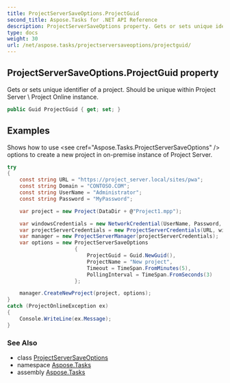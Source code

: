 ```yaml
---
title: ProjectServerSaveOptions.ProjectGuid
second_title: Aspose.Tasks for .NET API Reference
description: ProjectServerSaveOptions property. Gets or sets unique identifier of a project. Should be unique within Project Server  Project Online instance
type: docs
weight: 30
url: /net/aspose.tasks/projectserversaveoptions/projectguid/
---
```

## ProjectServerSaveOptions.ProjectGuid property

Gets or sets unique identifier of a project. Should be unique within Project Server \ Project Online instance.

```csharp
public Guid ProjectGuid { get; set; }
```

## Examples

Shows how to use &lt;see cref="Aspose.Tasks.ProjectServerSaveOptions" /&gt; options to create a new project in on-premise instance of Project Server.

```csharp
try
{
    const string URL = "https://project_server.local/sites/pwa";
    const string Domain = "CONTOSO.COM";
    const string UserName = "Administrator";
    const string Password = "MyPassword";

    var project = new Project(DataDir + @"Project1.mpp");

    var windowsCredentials = new NetworkCredential(UserName, Password, Domain);
    var projectServerCredentials = new ProjectServerCredentials(URL, windowsCredentials);
    var manager = new ProjectServerManager(projectServerCredentials);
    var options = new ProjectServerSaveOptions
                      {
                          ProjectGuid = Guid.NewGuid(),
                          ProjectName = "New project",
                          Timeout = TimeSpan.FromMinutes(5),
                          PollingInterval = TimeSpan.FromSeconds(3)
                      };

    manager.CreateNewProject(project, options);
}
catch (ProjectOnlineException ex)
{
    Console.WriteLine(ex.Message);
}
```

### See Also

* class [ProjectServerSaveOptions](../)
* namespace [Aspose.Tasks](../../projectserversaveoptions/)
* assembly [Aspose.Tasks](../../../)


